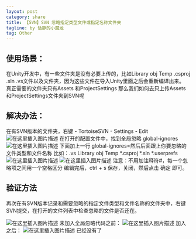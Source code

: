 ```yaml
---
layout: post
category: share
title: 【SVN】SVN 忽略指定类型文件或指定名称文件夹
tagline: by 恬静的小魔龙
tag: Other
---
```


## 使用场景：
  在Unity开发中，有一些文件夹是没有必要上传的，比如Library obj Temp .csproj .sln .vs文件以及文件夹，因为这些文件在导入Unity里面之后会重新编译出来。
  真正需要的文件夹只有Assets 和ProjectSettings
  那么我们如何去只上传Assets和ProjectSettings文件夹到SVN呢
 
## 解决办法：
在有SVN版本的文件夹，右键 - TortoiseSVN - Settings - Edit
![在这里插入图片描述](https://img-blog.csdnimg.cn/20191217085738529.png?x-oss-process=image/watermark,type_ZmFuZ3poZW5naGVpdGk,shadow_10,text_aHR0cHM6Ly9ibG9nLmNzZG4ubmV0L3E3NjQ0MjQ1Njc=,size_16,color_FFFFFF,t_70)
在打开的配置文件中，找到全局忽略 global-ignores 
![在这里插入图片描述](https://img-blog.csdnimg.cn/20191217090007391.png?x-oss-process=image/watermark,type_ZmFuZ3poZW5naGVpdGk,shadow_10,text_aHR0cHM6Ly9ibG9nLmNzZG4ubmV0L3E3NjQ0MjQ1Njc=,size_16,color_FFFFFF,t_70)
下面加上一行
global-ignores=然后后面跟上你要忽略的文件类型和文件名称
比如：.vs Library obj Temp *.csproj *.sln *.userprefs
![在这里插入图片描述](https://img-blog.csdnimg.cn/20191217090632507.png?x-oss-process=image/watermark,type_ZmFuZ3poZW5naGVpdGk,shadow_10,text_aHR0cHM6Ly9ibG9nLmNzZG4ubmV0L3E3NjQ0MjQ1Njc=,size_16,color_FFFFFF,t_70)
![在这里插入图片描述](https://img-blog.csdnimg.cn/20191217090222448.png?x-oss-process=image/watermark,type_ZmFuZ3poZW5naGVpdGk,shadow_10,text_aHR0cHM6Ly9ibG9nLmNzZG4ubmV0L3E3NjQ0MjQ1Njc=,size_16,color_FFFFFF,t_70)
注意：不用加注释符#，每一个忽略项之间用一个空格区分
编辑完后，ctrl + s 保存，关闭，然后点击 确定 即可。

 

## 验证方法
再次在有SVN版本记录和需要忽略的指定文件类型和文件名称的文件夹中，右键SVN提交，在打开的文件列表中检查忽略的文件是否还在。

![在这里插入图片描述](https://img-blog.csdnimg.cn/2019121709033935.png?x-oss-process=image/watermark,type_ZmFuZ3poZW5naGVpdGk,shadow_10,text_aHR0cHM6Ly9ibG9nLmNzZG4ubmV0L3E3NjQ0MjQ1Njc=,size_16,color_FFFFFF,t_70)
未加入全局忽略代码之前：
![在这里插入图片描述](https://img-blog.csdnimg.cn/20191217090430696.png?x-oss-process=image/watermark,type_ZmFuZ3poZW5naGVpdGk,shadow_10,text_aHR0cHM6Ly9ibG9nLmNzZG4ubmV0L3E3NjQ0MjQ1Njc=,size_16,color_FFFFFF,t_70)
加入之后：
![在这里插入图片描述](https://img-blog.csdnimg.cn/20191217090510639.png)
已经没有了
